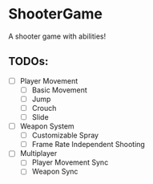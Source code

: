 # ShooterGame
A shooter game with abilities!

## TODOs: 
- [ ] Player Movement
    - [ ] Basic Movement
    - [ ] Jump
    - [ ] Crouch
    - [ ] Slide
- [ ] Weapon System
    - [ ] Customizable Spray
    - [ ] Frame Rate Independent Shooting
- [ ] Multiplayer
    - [ ] Player Movement Sync
    - [ ] Weapon Sync

